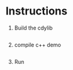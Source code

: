 # Instructions
1. Build the cdylib
``` cargo build
```
2. compile c++ demo
``` g++ demo.cpp ./target/debug/libdemo.so
```
3. Run 
```./a.out
```

